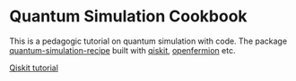 <!-- # Welcome to my Jupyter Book - QIC Cookbook -->
# Quantum Simulation Cookbook

<!-- This is a small sample book to give you a feel for how book content is structured. -->
<!-- It shows off a few of the major file types, as well as some sample content. -->

<!-- Check out the content pages bundled with this sample book to see more. -->
<!-- Table of Content -->

This is a pedagogic tutorial on quantum simulation with code.
The package [quantum-simulation-recipe](https://youtu.be/QDPtcwhpQkE?si=_utI2VstkFiJfvxR) built with [qiskit](https://www.ibm.com/quantum/qiskit), [openfermion](https://quantumai.google/openfermion) etc.

[Qiskit tutorial](https://youtube.com/playlist?list=PLOFEBzvs-VvrgHZt3exM_NNiNKtZlHvZi&si=PaaDp4Qjp0crOoXL)

```{tableofcontents}
```

<!-- It does not go in-depth into any particular topic - check out [the Jupyter Book documentation](https://jupyterbook.org) for more information. -->
